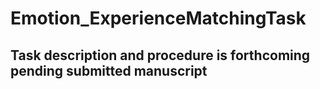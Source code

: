 # Emotion_ExperienceMatchingTask

## Task description and procedure is forthcoming pending submitted manuscript
